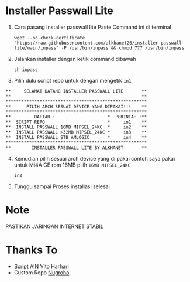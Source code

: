 # Installer Passwall Lite
1. Cara pasang Installer passwall lite
   Paste Command ini di terminal
   ```
   wget --no-check-certificate "https://raw.githubusercontent.com/alkhanet26/installer-passwall-lite/main/inpass" -P /usr/bin/inpass && chmod 777 /usr/bin/inpass
   ```
2. Jalankan installer dengan ketik command dibawah
   ```
   sh inpass
3. Pilih dulu script repo untuk dengan mengetik ``in1``
```
**     SELAMAT DATANG INSTALLER PASSWALL LITE       **
**                                                  **
******************************************************
**      PILIH ARCH SESUAI DEVICE YANG DIPAKAI!!!    **
******************************************************
**         DAFTAR :                    *  PERINTAH :**
**  SCRIPT REPO                        *     in1    **
**  INSTALL PASSWALL 16MB MIPSEL_24KC  *     in2    **
**  INSTALL PASSWALL >32MB MIPSEL_24KC *     in3    **
**  INSTALL PASSWALL STB AMLOGIC       *     in4    **
******************************************************
**        INSTALLER PASSWALL LITE BY ALKHANET       **
```
4. Kemudian pilih sesuai arch device yang di pakai contoh saya pakai untuk Mi4A GE rom 16MB pilih ``16MB MIPSEL_24KC``
   ```
   in2
   ```
5. Tunggu sampai Proses installasi selesai

# Note 
  PASTIKAN JARINGAN INTERNET STABIL
  
# Thanks To
- Script AIN [Vito Harhari](https://github.com/vitoharhari)
- Custom Repo [Nugroho](https://github.com/lrdrdn) 
